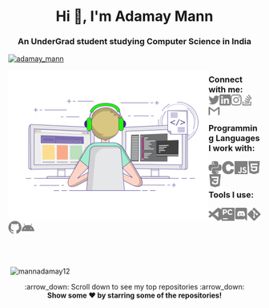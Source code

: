 <h1 align="center">Hi 👋, I'm Adamay Mann</h1>
<h3 align="center">An UnderGrad student studying Computer Science in India</h3>

<p align="left"> <a href="https://twitter.com/adamay_mann" target="blank"><img src="https://img.shields.io/twitter/follow/adamay_mann?logo=twitter&style=for-the-badge" alt="adamay_mann" /></a> </p>


<img align="left" title="Adamay Mann" alt="Adamay Mann" width="400" src="./logos/animation.gif" />

<h3>
Connect with me: <br>
<a href="https://twitter.com/adamay_mann"><img align="left" title="Twitter - Adamay Mann" alt="Twitter" width="22px" src="./logos/twitter.svg" /></a>
<a href="https://www.linkedin.com/in/adamaymann7/"><img align="left" title="LinkedIn - Adamay Mann" alt="LinkedIn" width="22px" src="./logos/linkedin.svg" /></a>
<a href="https://www.instagram.com/ad_mann12/"><img align="left" title="Instagram - Adamay Mann" alt="Instagram" width="22px" src="./logos/instagram.svg" /></a>
<a href="https://stackexchange.com/users/20018566/adamay-mann"><img align="left" title="Stack Overflow - Adamay Mann" alt="Stack Overflow" width="22px" src="./logos/stackoverflow.svg" /></a>
<a href="mailto:meadamann2002@gmail.com"><img align="left" title="Mail - Adamay Mann" alt="Mail" width="22px" src="./logos/gmail.svg" /></a>


<br>
<br>
  
Programming Languages I work with: <br>

<img align="left" title="Python" alt="python" width="26px" src="./logos/python.svg" />
<img align="left" title="C" alt="C" width="26px" src="./logos/c.svg" />
<img align="left" title="JavaScript" alt="JavaScript" width="26px" src="./logos/javascript.svg" />
<img align="left" title="HTML5" alt="HTML5" width="26px" src="./logos/html5.svg" />
<img align="left" title="CSS3" alt="CSS3" width="26px" src="./logos/css3.svg" />
  
<br>
<br>

Tools I use: <br>

<img align="left" title="Visual Studio Code" alt="Visual Studio Code" width="26px" src="./logos/visualstudiocode.svg" />
<img align="left" title="JetBrains PyCharm" alt="JetBrains PyCharm" width="26px" src="./logos/pycharm.svg" />
<img align="left" title="Discord" alt="Discord" width="26px" src="./logos/discord.svg" />
<img align="left" title="Git" alt="Git" width="26px" src="./logos/git.svg" />
<img align="left" title="GitHub" alt="GitHub" width="26px" src="./logos/github.svg" />
<img align="left" title="Android" alt="Android" width="26px" src="./logos/android.svg" />
</h3>

<br>
<br>
<br>
<br>
<br>
<br>


<p>&nbsp;<img align="center" src="https://github-readme-stats.vercel.app/api?username=mannadamay12&show_icons=true&locale=en" alt="mannadamay12" width="450" height="250" /></p>

<p align="center">
    :arrow_down: Scroll down to see my top repositories :arrow_down:
    <br>
    <b>
      Show some ❤️ by starring some of the repositories!
    </b>
</p>

